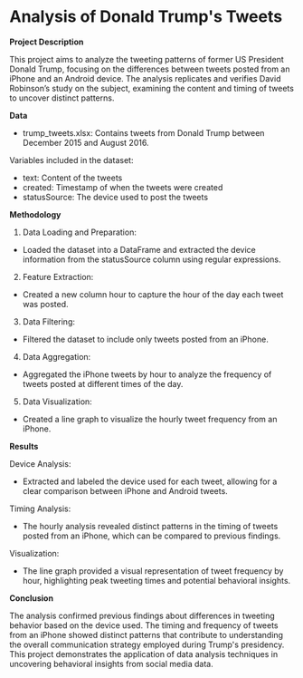 # Analysis of Donald Trump's Tweets

**Project Description**

This project aims to analyze the tweeting patterns of former US President Donald Trump, focusing on the differences between tweets posted from an iPhone and an Android device. The analysis replicates and verifies David Robinson’s study on the subject, examining the content and timing of tweets to uncover distinct patterns.

**Data**
- trump_tweets.xlsx: Contains tweets from Donald Trump between December 2015 and August 2016.

Variables included in the dataset:

- text: Content of the tweets
- created: Timestamp of when the tweets were created
- statusSource: The device used to post the tweets


**Methodology**

1. Data Loading and Preparation:
- Loaded the dataset into a DataFrame and extracted the device information from the statusSource column using regular expressions.
2. Feature Extraction:
- Created a new column hour to capture the hour of the day each tweet was posted.
3. Data Filtering:
- Filtered the dataset to include only tweets posted from an iPhone.
4. Data Aggregation:
- Aggregated the iPhone tweets by hour to analyze the frequency of tweets posted at different times of the day.
5. Data Visualization:
- Created a line graph to visualize the hourly tweet frequency from an iPhone.

**Results**

Device Analysis:
- Extracted and labeled the device used for each tweet, allowing for a clear comparison between iPhone and Android tweets.

Timing Analysis:
- The hourly analysis revealed distinct patterns in the timing of tweets posted from an iPhone, which can be compared to previous findings.

Visualization:
- The line graph provided a visual representation of tweet frequency by hour, highlighting peak tweeting times and potential behavioral insights.

**Conclusion**

The analysis confirmed previous findings about differences in tweeting behavior based on the device used. The timing and frequency of tweets from an iPhone showed distinct patterns that contribute to understanding the overall communication strategy employed during Trump's presidency. This project demonstrates the application of data analysis techniques in uncovering behavioral insights from social media data.
